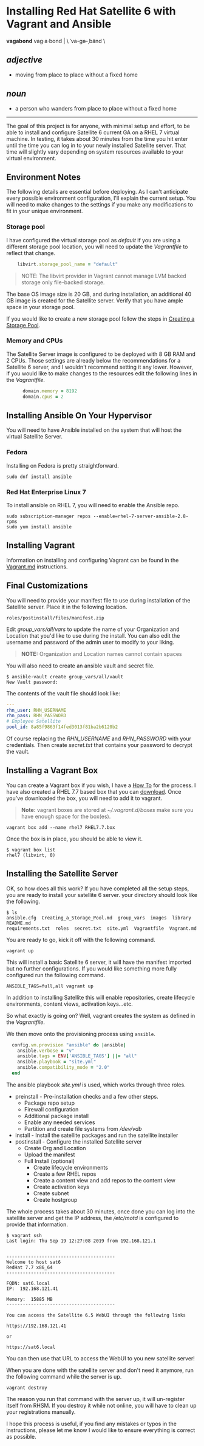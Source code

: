 # Installing Red Hat Satellite 6 with Vagrant and Ansible

**vagabond**
vag·a·bond | \ ˈva-gə-ˌbänd \

## _adjective_

- moving from place to place without a fixed home

## _noun_

- a person who wanders from place to place without a fixed home

---

The goal of this project is for anyone, with minimal setup and effort, to be
able to install and configure Satellite 6 current GA on a RHEL 7 virtual
machine.  In testing, it takes about 30 minutes from the time you hit enter
until the time you can log in to your newly installed Satellite server. That
time will slightly vary depending on system resources available to your virtual
environment.

## Environment Notes

The following details are essential before deploying.  As I can't anticipate
every possible environment configuration, I'll explain the current setup.
You will need to make changes to the settings if you make any modifications
to fit in your unique environment.

### Storage pool

I have configured the virtual storage pool as *default* if you are using a
different storage pool location, you will need to update the *Vagrantfile* to
reflect that change.

```ruby
    libvirt.storage_pool_name = "default"
```

>NOTE: The libvirt provider in Vagrant cannot manage LVM backed storage only
file-backed storage.

The base OS image size is 20 GB, and during installation, an additional 40 GB
image is created for the Satellite server.  Verify that you have ample space in
your storage pool.

If you would like to create a new storage pool follow the steps in
[Creating a Storage Pool](Creating_a_Storage_Pool.md).

### Memory and CPUs

The Satellite Server image is configured to be deployed with 8 GB RAM and
2 CPUs.  Those settings are already below the recommendations for a
Satellite 6 server, and I wouldn't recommend setting it any lower.
However, if you would like to make changes to the resources edit the following
lines in the _Vagrantfile_.

```ruby
      domain.memory = 8192
      domain.cpus = 2
```

## Installing Ansible On Your Hypervisor

You will need to have Ansible installed on the system that will host the virtual
Satellite Server.

### Fedora

Installing on Fedora is pretty straightforward.

```terminal
sudo dnf install ansible
```

### Red Hat Enterprise Linux 7

To install ansible on RHEL 7, you will need to enable the Ansible repo.

```terminal
sudo subscription-manager repos --enable=rhel-7-server-ansible-2.8-rpms
sudo yum install ansible
```

## Installing Vagrant

Information on installing and configuring Vagrant can be found in the
[Vagrant.md](Vagrant.md) instructions.

## Final Customizations

You will need to provide your manifest file to use during installation of the
Satellite server.  Place it in the following location.

```terminal
roles/postinstall/files/manifest.zip
```

Edit _group_vars/all/vars_ to update the name of your Organization and Location
that you'd like to use during the install.  You can also edit the username and
password of the admin user to modify to your liking.

>**NOTE:** Organization and Location names cannot contain spaces

You will also need to create an ansible vault and secret file.

```terminal
$ ansible-vault create group_vars/all/vault
New Vault password:
```

The contents of the vault file should look like:

```yml
---
rhn_user: RHN_USERNAME
rhn_pass: RHN_PASSWORD
# Employee Satellite
pool_id: 8a85f9863f14fed3013f81ba2b6120b2
```

Of course replacing the *RHN_USERNAME* and *RHN_PASSWORD* with your credentials.
Then create *secret.txt* that contains your password to decrypt the vault.

## Installing a Vagrant Box

You can create a Vagrant box if you wish, I have a
[How To](https://github.com/unxfrek/vagrant/blob/master/HOWTO-Create_Vagrant_Box.md)
for the process.  I have also created a RHEL 7.7 based box that you can
[download](http://file.rdu.redhat.com/~jhunt/vagrant/).  Once you've downloaded
the box, you will need to add it to vagrant.

>**Note:** vagrant boxes are stored at _~/.vagrant.d/boxes_ make sure you have
enough space for the box(es).

```terminal
vagrant box add --name rhel7 RHEL7.7.box
```

Once the box is in place, you should be able to view it.

```terminal
$ vagrant box list
rhel7 (libvirt, 0)
```

## Installing the Satellite Server

OK, so how does all this work?  If you have completed all the setup steps, you
are ready to install your satellite 6 server.  your directory should look like
the following.

```terminal
$ ls
ansible.cfg  Creating_a_Storage_Pool.md  group_vars  images  library  README.md
requirements.txt  roles  secret.txt  site.yml  Vagrantfile  Vagrant.md
```

You are ready to go, kick it off with the following command.

```terminal
vagrant up
```

This will install a basic Satellite 6 server, it will have the manifest imported
but no further configurations. If you would like something more fully configured
run the following command.

```terminal
ANSIBLE_TAGS=full,all vagrant up
```

In addition to installing Satellite this will enable repositories, create
lifecycle environments, content views, activation keys...etc.

So what exactly is going on?  Well, vagrant creates the system as defined in the
_Vagrantfile_.

We then move onto the provisioning process using `ansible`.

```ruby
  config.vm.provision "ansible" do |ansible|
    ansible.verbose = "v"
    ansible.tags = ENV['ANSIBLE_TAGS'] ||= "all"
    ansible.playbook = "site.yml"
    ansible.compatibility_mode = "2.0"
  end
```

The ansible playbook _site.yml_ is used, which works through three roles.

- preinstall - Pre-installation checks and a few other steps.
  - Package repo setup
  - Firewall configuration
  - Additional package install
  - Enable any needed services
  - Partition and create file systems from */dev/vdb*
- install - Install the satellite packages and run the satellite installer
- postinstall - Configure the installed Satellite server
  - Create Org and Location
  - Upload the manifest
  - Full Install (optional)
    - Create lifecycle environments
    - Create a few RHEL repos
    - Create a content view and add repos to the content view
    - Create activation keys
    - Create subnet
    - Create hostgroup

The whole process takes about 30 minutes, once done you can log into the
satellite server and get the IP address, the */etc/motd* is configured to
provide that information.

```terminal
$ vagrant ssh
Last login: Thu Sep 19 12:27:08 2019 from 192.168.121.1


----------------------------------------
Welcome to host sat6
RedHat 7.7 x86_64
----------------------------------------

FQDN: sat6.local
IP:  192.168.121.41

Memory:  15885 MB
----------------------------------------

You can access the Satellite 6.5 WebUI through the following links

https://192.168.121.41

or

https://sat6.local

```

You can then use that URL to access the WebUI to you new satellite server!

When you are done with the satellite server and don't need it anymore, run the
following command while the server is up.

```terminal
vagrant destroy
```

The reason you run that command with the server up, it will un-register itself
from RHSM.  If you destroy it while not online, you will have to clean up your
registrations manually.

I hope this process is useful, if you find any mistakes or typos in the
instructions, please let me know I would like to ensure everything is correct as
possible.
